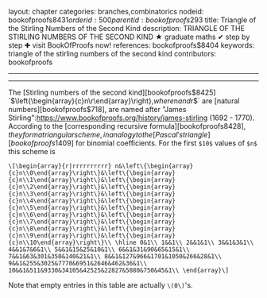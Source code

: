 layout: chapter
categories: branches,combinatorics
nodeid: bookofproofs$8431
orderid: 500
parentid: bookofproofs$293
title: Triangle of the Stirling Numbers of the Second Kind
description: TRIANGLE OF THE STIRLING NUMBERS OF THE SECOND KIND ★ graduate maths ✔ step by step ✚ visit BookOfProofs now!
references: bookofproofs$8404
keywords: triangle of the stirling numbers of the second kind
contributors: bookofproofs


---


---

The [Stirling numbers of the second kind][bookofproofs$8425] `$\left\{\begin{array}{c}n\\r\end{array}\right\},$` where `$n$` and `$r$` are [natural numbers][bookofproofs$718], are named after "James Stirling":https://www.bookofproofs.org/history/james-stirling (1692 - 1770). According to the [corresponding recursive formula][bookofproofs$8428], they form a triangular scheme, in analogy to the [Pascal's triangle][bookofproofs$1409] for binomial coefficients. For the first `$10$` values of `$n$` this scheme is

`\[\begin{array}{r|rrrrrrrrrr}
n&\left\{\begin{array}{c}n\\0\end{array}\right\}&\left\{\begin{array}{c}n\\1\end{array}\right\}&\left\{\begin{array}{c}n\\2\end{array}\right\}&\left\{\begin{array}{c}n\\3\end{array}\right\}&\left\{\begin{array}{c}n\\4\end{array}\right\}&\left\{\begin{array}{c}n\\5\end{array}\right\}&\left\{\begin{array}{c}n\\6\end{array}\right\}&\left\{\begin{array}{c}n\\7\end{array}\right\}&\left\{\begin{array}{c}n\\8\end{array}\right\}&\left\{\begin{array}{c}n\\9\end{array}\right\}&\left\{\begin{array}{c}n\\10\end{array}\right\}\\
\hline
0&1\\
1&&1\\
2&&1&1\\
3&&1&3&1\\
4&&1&7&6&1\\
5&&1&15&25&10&1\\
6&&1&31&90&65&15&1\\
7&&1&63&301&350&140&21&1\\
8&&1&127&966&1701&1050&266&28&1\\
9&&1&255&3025&7770&6951&2646&462&36&1\\
10&&1&511&9330&34105&42525&22827&5880&750&45&1\\
\end{array}\]`

Note that empty entries in this table are actually `\(0\)`'s.
